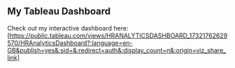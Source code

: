 ## My Tableau Dashboard
Check out my interactive dashboard here: [https://public.tableau.com/views/HRANALYTICSDASHBOARD_17321762629570/HRAnalyticsDashboard?:language=en-GB&publish=yes&:sid=&:redirect=auth&:display_count=n&:origin=viz_share_link]
